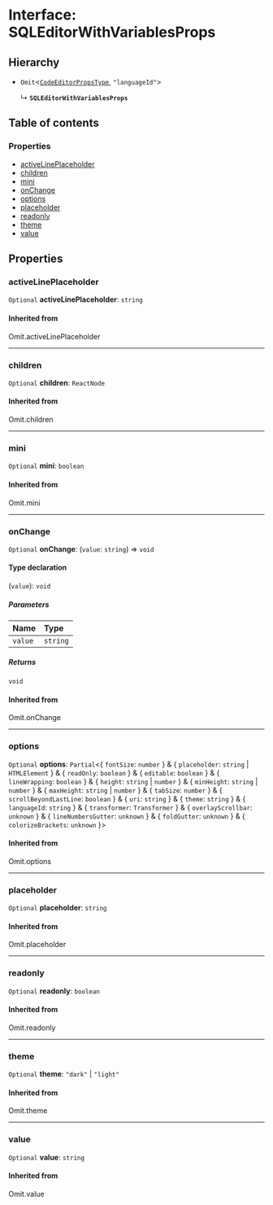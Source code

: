 # Interface: SQLEditorWithVariablesProps

## Hierarchy

* `Omit`<[`CodeEditorPropsType`](/en/auto-docs/form-materials/interfaces/CodeEditorPropsType.md), `"languageId"`>

  ↳ **`SQLEditorWithVariablesProps`**

## Table of contents

### Properties

* [activeLinePlaceholder](/en/auto-docs/form-materials/interfaces/SQLEditorWithVariablesProps.md#activelineplaceholder)
* [children](/en/auto-docs/form-materials/interfaces/SQLEditorWithVariablesProps.md#children)
* [mini](/en/auto-docs/form-materials/interfaces/SQLEditorWithVariablesProps.md#mini)
* [onChange](/en/auto-docs/form-materials/interfaces/SQLEditorWithVariablesProps.md#onchange)
* [options](/en/auto-docs/form-materials/interfaces/SQLEditorWithVariablesProps.md#options)
* [placeholder](/en/auto-docs/form-materials/interfaces/SQLEditorWithVariablesProps.md#placeholder)
* [readonly](/en/auto-docs/form-materials/interfaces/SQLEditorWithVariablesProps.md#readonly)
* [theme](/en/auto-docs/form-materials/interfaces/SQLEditorWithVariablesProps.md#theme)
* [value](/en/auto-docs/form-materials/interfaces/SQLEditorWithVariablesProps.md#value)

## Properties

### activeLinePlaceholder

`Optional` **activeLinePlaceholder**: `string`

#### Inherited from

Omit.activeLinePlaceholder

***

### children

`Optional` **children**: `ReactNode`

#### Inherited from

Omit.children

***

### mini

`Optional` **mini**: `boolean`

#### Inherited from

Omit.mini

***

### onChange

`Optional` **onChange**: (`value`: `string`) => `void`

#### Type declaration

(`value`): `void`

##### Parameters

| Name | Type |
| :------ | :------ |
| `value` | `string` |

##### Returns

`void`

#### Inherited from

Omit.onChange

***

### options

`Optional` **options**: `Partial`<{ `fontSize`: `number`  } & { `placeholder`: `string` | `HTMLElement`  } & { `readOnly`: `boolean`  } & { `editable`: `boolean`  } & { `lineWrapping`: `boolean`  } & { `height`: `string` | `number`  } & { `minHeight`: `string` | `number`  } & { `maxHeight`: `string` | `number`  } & { `tabSize`: `number`  } & { `scrollBeyondLastLine`: `boolean`  } & { `uri`: `string`  } & { `theme`: `string`  } & { `languageId`: `string`  } & { `transformer`: `Transformer`  } & { `overlayScrollbar`: `unknown`  } & { `lineNumbersGutter`: `unknown`  } & { `foldGutter`: `unknown`  } & { `colorizeBrackets`: `unknown`  }>

#### Inherited from

Omit.options

***

### placeholder

`Optional` **placeholder**: `string`

#### Inherited from

Omit.placeholder

***

### readonly

`Optional` **readonly**: `boolean`

#### Inherited from

Omit.readonly

***

### theme

`Optional` **theme**: `"dark"` | `"light"`

#### Inherited from

Omit.theme

***

### value

`Optional` **value**: `string`

#### Inherited from

Omit.value
